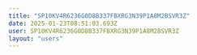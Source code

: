 ```yaml
---
title: "SP10KV4R6236G0D8B337FBXRG3N39P1A8M2BSVR3Z"
date: 2025-01-23T08:51:03.693Z
user: SP10KV4R6236G0D8B337FBXRG3N39P1A8M2BSVR3Z
layout: "users"
---
```

    